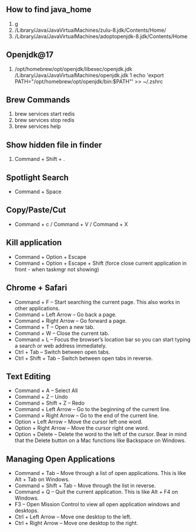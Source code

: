  ## How to find java_home
 
 1. g
 1. /Library/Java/JavaVirtualMachines/zulu-8.jdk/Contents/Home/
 1. /Library/Java/JavaVirtualMachines/adoptopenjdk-8.jdk/Contents/Home

## Openjdk@17

1. /opt/homebrew/opt/openjdk/libexec/openjdk.jdk /Library/Java/JavaVirtualMachines/openjdk.jdk
1  echo 'export PATH="/opt/homebrew/opt/openjdk/bin:$PATH"' >> ~/.zshrc

## Brew Commands

1. brew services start redis
1. brew services stop redis
1. brew services help

## Show hidden file in finder
1. Command + Shift + . 

## Spotlight Search

* Command + Space

## Copy/Paste/Cut

* Command + c / Command + V / Command + X

## Kill application

* Command + Option + Escape
* Command + Option + Escape + Shift (force close current application in front - when taskmgr not showing)

## Chrome + Safari

* Command + F – Start searching the current page. This also works in other applications.
* Command + Left Arrow – Go back a page.
* Command + Right Arrow – Go forward a page.
* Command + T – Open a new tab.
* Command + W – Close the current tab.
* Command + L – Focus the browser’s location bar so you can start typing a search or web address immediately.
* Ctrl + Tab – Switch between open tabs.
* Ctrl + Shift + Tab – Switch between open tabs in reverse.

## Text Editing

* Command + A – Select All
* Command + Z – Undo
* Command + Shift + Z – Redo
* Command + Left Arrow –  Go to the beginning of the current line.
* Command + Right Arrow – Go to the end of the current line.
* Option + Left Arrow – Move the cursor left one word.
* Option + Right Arrow – Move the cursor right one word.
* Option + Delete – Delete the word to the left of the cursor. Bear in mind that the Delete button on a Mac functions like Backspace on Windows.

## Managing Open Applications

* Command + Tab – Move through a list of open applications. This is like Alt + Tab on Windows.
* Command + Shift + Tab – Move through the list in reverse.
* Command + Q – Quit the current application. This is like Alt + F4 on Windows.
* F3 – Open Mission Control to view all open application windows and desktops.
* Ctrl + Left Arrow – Move one desktop to the left.
* Ctrl + Right Arrow – Move one desktop to the right.

